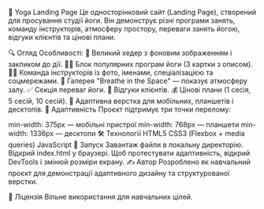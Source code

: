 🧘 Yoga Landing Page
Це односторінковий сайт (Landing Page), створений для просування студії йоги. Він демонструє різні програми занять, команду інструкторів, атмосферу простору, переваги занять йогою, відгуки клієнтів та цінові плани.

🔍 Огляд
Особливості:
📸 Великий хедер з фоновим зображенням і закликом до дії.
🧘‍♀️ Блок популярних програм йоги (3 картки з описом).
🧑‍🏫 Команда інструкторів із фото, іменами, спеціалізацією та соцмережами.
🌿 Галерея "Breathe in the Space" — показує атмосферу залу.
✅ Секція переваг йоги.
💬 Відгуки клієнтів.
💰 Цінові плани (1 сесія, 5 сесій, 10 сесій).
📱 Адаптивна верстка для мобільних, планшетів і десктопів.
📱 Адаптивність
Проєкт підтримує три точки перелому:

min-width: 375px — мобільні пристрої
min-width: 768px — планшети
min-width: 1336px — десктопи
🛠️ Технології
HTML5
CSS3 (Flexbox + media queries)
JavaScript
🔧 Запуск
Завантаж файли в локальну директорію.
Відкрий index.html у браузері.
Щоб протестувати адаптивність, відкрий DevTools і змінюй розміри екрану.
✍️ Автор
Розроблено як навчальний проєкт для демонстрації адаптивного дизайну та структурованої верстки.

📄 Ліцензія
Вільне використання для навчальних цілей.